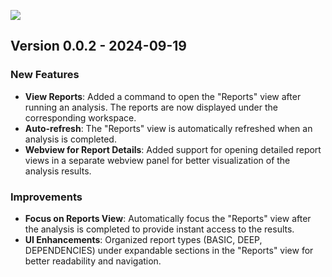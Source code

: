 ![](https://firebasestorage.googleapis.com/v0/b/lab-insight.appspot.com/o/banner.png?alt=media&token=a445c85e-498b-42eb-8a4a-4a3f137d796f)

## Version 0.0.2 - 2024-09-19

### New Features

- **View Reports**: Added a command to open the "Reports" view after running an analysis. The reports are now displayed under the corresponding workspace.
- **Auto-refresh**: The "Reports" view is automatically refreshed when an analysis is completed.
- **Webview for Report Details**: Added support for opening detailed report views in a separate webview panel for better visualization of the analysis results.

### Improvements

- **Focus on Reports View**: Automatically focus the "Reports" view after the analysis is completed to provide instant access to the results.
- **UI Enhancements**: Organized report types (BASIC, DEEP, DEPENDENCIES) under expandable sections in the "Reports" view for better readability and navigation.